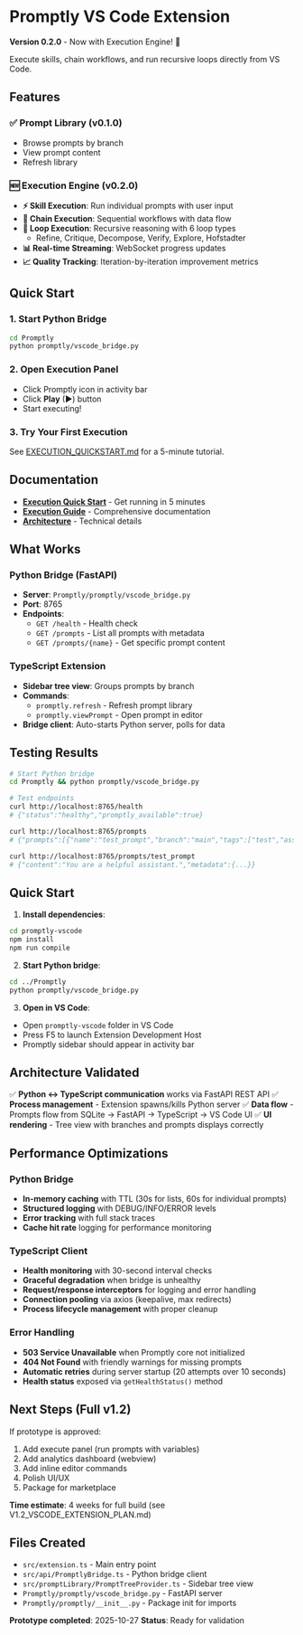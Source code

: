 # Promptly VS Code Extension

**Version 0.2.0** - Now with Execution Engine! 🚀

Execute skills, chain workflows, and run recursive loops directly from VS Code.

## Features

### ✅ Prompt Library (v0.1.0)
- Browse prompts by branch
- View prompt content
- Refresh library

### 🆕 Execution Engine (v0.2.0)
- **⚡ Skill Execution**: Run individual prompts with user input
- **🔗 Chain Execution**: Sequential workflows with data flow
- **🔄 Loop Execution**: Recursive reasoning with 6 loop types
  - Refine, Critique, Decompose, Verify, Explore, Hofstadter
- **📊 Real-time Streaming**: WebSocket progress updates
- **📈 Quality Tracking**: Iteration-by-iteration improvement metrics

## Quick Start

### 1. Start Python Bridge
```bash
cd Promptly
python promptly/vscode_bridge.py
```

### 2. Open Execution Panel
- Click Promptly icon in activity bar
- Click **Play** (▶) button
- Start executing!

### 3. Try Your First Execution
See [EXECUTION_QUICKSTART.md](EXECUTION_QUICKSTART.md) for a 5-minute tutorial.

## Documentation

- **[Execution Quick Start](EXECUTION_QUICKSTART.md)** - Get running in 5 minutes
- **[Execution Guide](EXECUTION_GUIDE.md)** - Comprehensive documentation
- **[Architecture](PROTOTYPE_COMPLETE.md)** - Technical details

## What Works

### Python Bridge (FastAPI)
- **Server**: `Promptly/promptly/vscode_bridge.py`
- **Port**: 8765
- **Endpoints**:
  - `GET /health` - Health check
  - `GET /prompts` - List all prompts with metadata
  - `GET /prompts/{name}` - Get specific prompt content

### TypeScript Extension
- **Sidebar tree view**: Groups prompts by branch
- **Commands**:
  - `promptly.refresh` - Refresh prompt library
  - `promptly.viewPrompt` - Open prompt in editor
- **Bridge client**: Auto-starts Python server, polls for data

## Testing Results

```bash
# Start Python bridge
cd Promptly && python promptly/vscode_bridge.py

# Test endpoints
curl http://localhost:8765/health
# {"status":"healthy","promptly_available":true}

curl http://localhost:8765/prompts
# {"prompts":[{"name":"test_prompt","branch":"main","tags":["test","assistant"],"created":"2025-10-27 07:13:55"}]}

curl http://localhost:8765/prompts/test_prompt
# {"content":"You are a helpful assistant.","metadata":{...}}
```

## Quick Start

1. **Install dependencies**:
```bash
cd promptly-vscode
npm install
npm run compile
```

2. **Start Python bridge**:
```bash
cd ../Promptly
python promptly/vscode_bridge.py
```

3. **Open in VS Code**:
- Open `promptly-vscode` folder in VS Code
- Press F5 to launch Extension Development Host
- Promptly sidebar should appear in activity bar

## Architecture Validated

✅ **Python ↔ TypeScript communication** works via FastAPI REST API
✅ **Process management** - Extension spawns/kills Python server
✅ **Data flow** - Prompts flow from SQLite → FastAPI → TypeScript → VS Code UI
✅ **UI rendering** - Tree view with branches and prompts displays correctly

## Performance Optimizations

### Python Bridge
- **In-memory caching** with TTL (30s for lists, 60s for individual prompts)
- **Structured logging** with DEBUG/INFO/ERROR levels
- **Error tracking** with full stack traces
- **Cache hit rate** logging for performance monitoring

### TypeScript Client
- **Health monitoring** with 30-second interval checks
- **Graceful degradation** when bridge is unhealthy
- **Request/response interceptors** for logging and error handling
- **Connection pooling** via axios (keepalive, max redirects)
- **Process lifecycle management** with proper cleanup

### Error Handling
- **503 Service Unavailable** when Promptly core not initialized
- **404 Not Found** with friendly warnings for missing prompts
- **Automatic retries** during server startup (20 attempts over 10 seconds)
- **Health status** exposed via `getHealthStatus()` method

## Next Steps (Full v1.2)

If prototype is approved:
1. Add execute panel (run prompts with variables)
2. Add analytics dashboard (webview)
3. Add inline editor commands
4. Polish UI/UX
5. Package for marketplace

**Time estimate**: 4 weeks for full build (see V1.2_VSCODE_EXTENSION_PLAN.md)

## Files Created

- `src/extension.ts` - Main entry point
- `src/api/PromptlyBridge.ts` - Python bridge client
- `src/promptLibrary/PromptTreeProvider.ts` - Sidebar tree view
- `Promptly/promptly/vscode_bridge.py` - FastAPI server
- `Promptly/promptly/__init__.py` - Package init for imports

**Prototype completed**: 2025-10-27
**Status**: Ready for validation